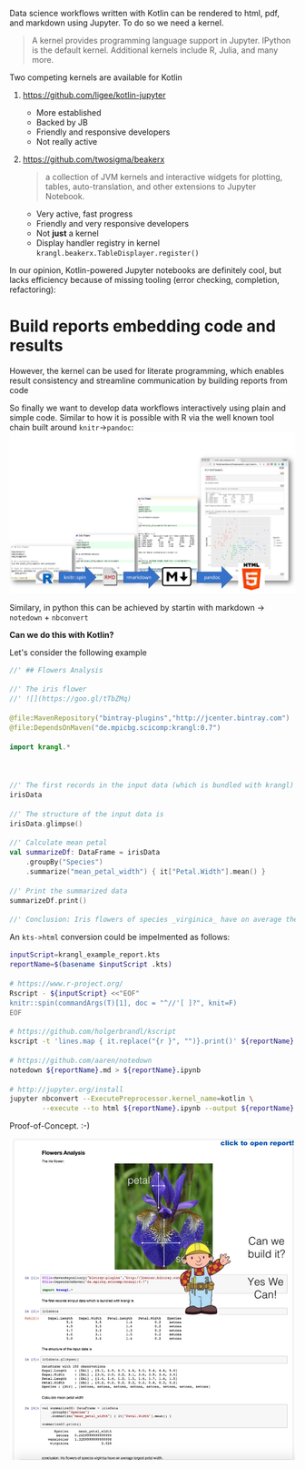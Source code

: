 Data science workflows written with Kotlin can be rendered to html, pdf, and markdown using Jupyter. To do so we need a kernel.

> A kernel provides programming language support in Jupyter. IPython is the default kernel. Additional kernels include R, Julia, and many more.

Two competing kernels are available for Kotlin

1. https://github.com/ligee/kotlin-jupyter

    * More established
    * Backed by JB
    * Friendly and responsive developers
    * Not really active

2. https://github.com/twosigma/beakerx

    > a collection of JVM kernels and interactive widgets for plotting, tables, auto-translation, and other extensions to Jupyter Notebook.

    * Very active, fast progress
    * Friendly and very responsive developers
    * Not __just__ a kernel
    * Display handler registry in kernel `krangl.beakerx.TableDisplayer.register()`


In our opinion, Kotlin-powered Jupyter notebooks are definitely cool, but lacks efficiency because of missing tooling (error checking, completion, refactoring):

# Build reports embedding code and results


However, the kernel can be used for literate programming, which enables result consistency and streamline communication by building reports from code

So finally we want to develop data workflows interactively using plain and simple code. Similar to how it is possible with R via the well known tool chain built around `knitr`->`pandoc`:
![](.report_rendering_images/spin_workflow.png)


Similary, in python this can be achieved by startin with markdown -> `notedown` + `nbconvert`

**Can we do this with Kotlin?**

Let's consider the following example


```kotlin
//' ## Flowers Analysis

//' The iris flower
//' ![](https://goo.gl/tTbZMq)

@file:MavenRepository("bintray-plugins","http://jcenter.bintray.com")
@file:DependsOnMaven("de.mpicbg.scicomp:krangl:0.7")

import krangl.*



//' The first records in the input data (which is bundled with krangl) are
irisData

//' The structure of the input data is
irisData.glimpse()

//' Calculate mean petal
val summarizeDf: DataFrame = irisData
    .groupBy("Species")
    .summarize("mean_petal_width") { it["Petal.Width"].mean() }

//' Print the summarized data
summarizeDf.print()

//' Conclusion: Iris flowers of species _virginica_ have on average the largest petal width.
```

An `kts->html` conversion could be impelmented as follows:

```bash
inputScript=krangl_example_report.kts
reportName=$(basename $inputScript .kts)

# https://www.r-project.org/
Rscript - ${inputScript} <<"EOF"
knitr::spin(commandArgs(T)[1], doc = "^//'[ ]?", knit=F)
EOF

# https://github.com/holgerbrandl/kscript
kscript -t 'lines.map { it.replace("{r }", "")}.print()' ${reportName}.Rmd > ${reportName}.md

# https://github.com/aaren/notedown
notedown ${reportName}.md > ${reportName}.ipynb

# http://jupyter.org/install
jupyter nbconvert --ExecutePreprocessor.kernel_name=kotlin \
        --execute --to html ${reportName}.ipynb --output ${reportName}
```

Proof-of-Concept. :-)

<a href="./krangl_example_report.html" rel="some text">![](.report_rendering_images/kts_report.png)</a>

